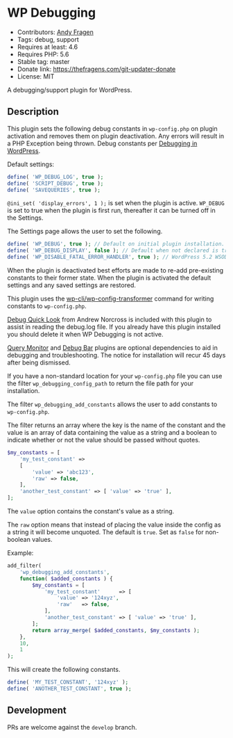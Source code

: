 # WP Debugging

* Contributors: [Andy Fragen](https://github.com/afragen)
* Tags: debug, support
* Requires at least: 4.6
* Requires PHP: 5.6
* Stable tag: master
* Donate link: <https://thefragens.com/git-updater-donate>
* License: MIT

A debugging/support plugin for WordPress.

## Description

This plugin sets the following debug constants in `wp-config.php` on plugin activation and removes them on plugin deactivation. Any errors will result in a PHP Exception being thrown. Debug constants per [Debugging in WordPress](https://codex.wordpress.org/Debugging_in_WordPress).

Default settings:

```php
define( 'WP_DEBUG_LOG', true );
define( 'SCRIPT_DEBUG', true );
define( 'SAVEQUERIES', true );
```

`@ini_set( 'display_errors', 1 );` is set when the plugin is active. `WP_DEBUG` is set to true when the plugin is first run, thereafter it can be turned off in the Settings.

The Settings page allows the user to set the following.

```php
define( 'WP_DEBUG', true ); // Default on initial plugin installation.
define( 'WP_DEBUG_DISPLAY', false ); // Default when not declared is true.
define( 'WP_DISABLE_FATAL_ERROR_HANDLER', true ); // WordPress 5.2 WSOD Override.
```

When the plugin is deactivated best efforts are made to re-add pre-existing constants to their former state. When the plugin is activated the default settings and any saved settings are restored.

This plugin uses the [wp-cli/wp-config-transformer](https://github.com/wp-cli/wp-config-transformer) command for writing constants to `wp-config.php`.

[Debug Quick Look](https://github.com/norcross/debug-quick-look) from Andrew Norcross is included with this plugin to assist in reading the debug.log file. If you already have this plugin installed you should delete it when WP Debugging is not active.

[Query Monitor](https://wordpress.org/plugins/query-monitor/) and [Debug Bar](https://wordpress.org/plugins/debug-bar/) plugins are optional dependencies to aid in debugging and troubleshooting. The notice for installation will recur 45 days after being dismissed.

If you have a non-standard location for your `wp-config.php` file you can use the filter `wp_debugging_config_path` to return the file path for your installation.

The filter `wp_debugging_add_constants` allows the user to add constants to `wp-config.php`.

The filter returns an array where the key is the name of the constant and the value is an array of data containing the value as a string and a boolean to indicate whether or not the value should be passed without quotes.

```php
$my_constants = [
    'my_test_constant' =>
    [
        'value' => 'abc123',
        'raw' => false,
    ],
    'another_test_constant' => [ 'value' => 'true' ],
];
```

The `value` option contains the constant's value as a string.

The `raw` option means that instead of placing the value inside the config as a string it will become unquoted. The default is `true`. Set as `false` for non-boolean values.

Example:

```php
add_filter(
	'wp_debugging_add_constants',
	function( $added_constants ) {
		$my_constants = [
			'my_test_constant'      => [
				'value' => '124xyz',
				'raw'   => false,
			],
			'another_test_constant' => [ 'value' => 'true' ],
		];
		return array_merge( $added_constants, $my_constants );
	},
	10,
	1
);
```

This will create the following constants.

```php
define( 'MY_TEST_CONSTANT', '124xyz' );
define( 'ANOTHER_TEST_CONSTANT', true );
```

## Development

PRs are welcome against the `develop` branch.
